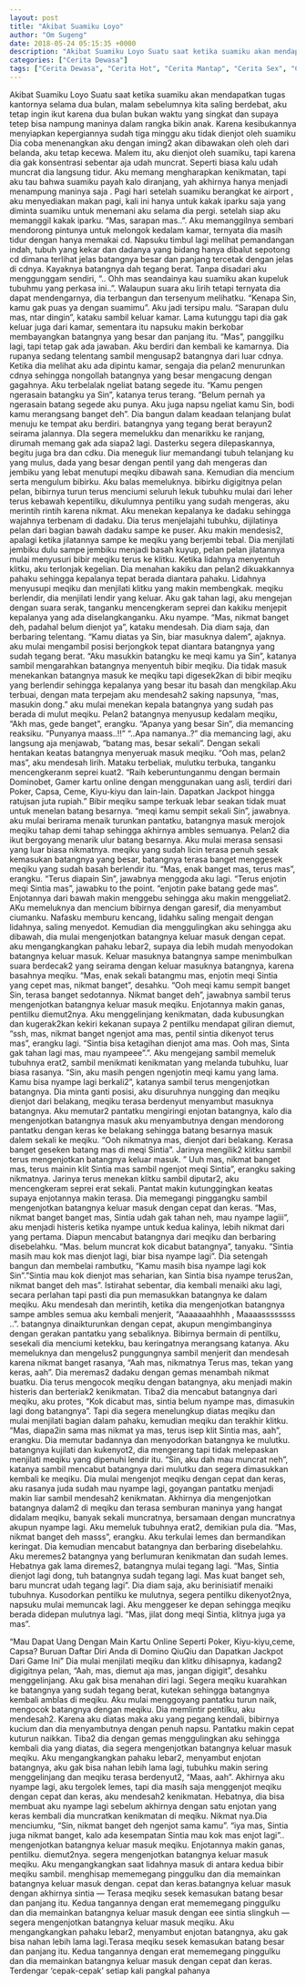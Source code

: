 ```yaml
---
layout: post
title: "Akibat Suamiku Loyo"
author: "Om Sugeng"
date: 2018-05-24 05:15:35 +0000
description: "Akibat Suamiku Loyo Suatu saat ketika suamiku akan mendapatkan tugas kantornya selama dua bulan, malam sebelumnya kita saling berdebat, aku tetap ingin ikut karena dua bulan bukan waktu yang singkat..."
categories: ["Cerita Dewasa"]
tags: ["Cerita Dewasa", "Cerita Hot", "Cerita Mantap", "Cerita Sex", "Cinta Hanya Nafsu", "Cinta Terlarang"]
---
```



Akibat Suamiku Loyo
Suatu saat ketika suamiku akan mendapatkan tugas kantornya selama dua bulan,
malam sebelumnya kita saling berdebat, aku tetap ingin ikut karena dua bulan bukan
waktu yang singkat dan supaya tetep bisa nampung maninya dalam rangka bikin
anak. Karena kesibukannya menyiapkan kepergiannya sudah tiga minggu aku tidak
dienjot oleh suamiku
Dia coba menenangkan aku dengan iming2 akan dibawakan
oleh oleh dari belanda, aku tetap kecewa. Malem itu, aku dienjot oleh suamiku, tapi
karena dia gak konsentrasi sebentar aja udah muncrat. Seperti biasa kalu udah
muncrat dia langsung tidur. Aku memang mengharapkan kenikmatan, tapi aku tau
bahwa suamiku payah kalo diranjang, yah akhirnya hanya menjadi menampung
maninya saja . Pagi hari setelah suamiku berangkat ke airport , aku menyediakan
makan pagi, kali ini hanya untuk kakak iparku saja yang diminta suamiku untuk
menemani aku selama dia pergi. setelah siap aku memanggil kakak iparku.
“Mas,
sarapan mas..”. Aku memanggilnya sembari mendorong pintunya untuk melongok
kedalam kamar, ternyata dia masih tidur dengan hanya memakai cd. Napsuku
timbul lagi melihat pemandangan indah, tubuh yang kekar dan dadanya yang
bidang hanya dibalut sepotong cd dimana terlihat jelas batangnya besar dan
panjang tercetak dengan jelas di cdnya. Kayaknya batangnya dah tegang berat.
Tanpa disadari aku menggunggam sendiri, “.. Ohh mas seandainya kau suamiku
akan kupeluk tubuhmu yang perkasa ini..”. Walaupun suara aku lirih tetapi ternyata
dia dapat mendengarnya, dia terbangun dan tersenyum melihatku.
“Kenapa Sin,
kamu gak puas ya dengan suamimu”. Aku jadi tersipu malu. “Sarapan dulu mas, ntar
dingin”, kataku sambil keluar kamar. Lama kutunggu tapi dia gak keluar juga dari
kamar, sementara itu napsuku makin berkobar membayangkan batangnya yang
besar dan panjang itu. “Mas”, panggilku lagi, tapi tetap gak ada jawaban.
Aku berdiri
dan kembali ke kamarnya. Dia rupanya sedang telentang sambil mengusap2
batangnya dari luar cdnya. Ketika dia melihat aku ada dipintu kamar, sengaja dia
pelan2 menurunkan cdnya sehingga nongollah batangnya yang besar mengacung
dengan gagahnya. Aku terbelalak ngeliat batang segede itu. “Kamu pengen
ngerasain batangku ya Sin”, katanya terus terang. “Belum pernah ya ngerasain
batang segede aku punya. Aku juga napsu ngeliat kamu Sin, bodi kamu
merangsang banget deh”.
Dia bangun dalam keadaan telanjang bulat menuju ke
tempat aku berdiri. batangnya yang tegang berat berayun2 seirama jalannya. DIa
segera memelukku dan menarikku ke ranjang, dirumah memang gak ada siapa2
lagi. Dasterku segera dilepaskannya, begitu juga bra dan cdku. Dia meneguk liur
memandangi tubuh telanjang ku yang mulus, dada yang besar dengan pentil yang
dah mengeras dan jembiku yang lebat menutupi meqiku dibawah sana.
Kemudian
dia mencium serta mengulum bibirku. Aku balas memeluknya. bibirku digigitnya
pelan pelan, bibirnya turun terus menciumi seluruh lekuk tubuhku mulai dari leher
terus kebawah kepentilku, dikulumnya pentilku yang sudah mengeras, aku merintih
rintih karena nikmat. Aku menekan kepalanya ke dadaku sehingga wajahnya
terbenam di dadaku. Dia terus menjelajahi tubuhku, dijilatinya pelan dari bagian
bawah dadaku sampe ke puser. Aku makin mendesis2, apalagi ketika jilatannya
sampe ke meqiku yang berjembi tebal. Dia menjilati jembiku dulu sampe jembiku
menjadi basah kuyup, pelan pelan jilatannya mulai menyusuri bibir meqiku terus ke
klitku. Ketika lidahnya menyentuh klitku, aku terlonjak kegelian.
Dia menahan kakiku
dan pelan2 dikuakkannya pahaku sehingga kepalanya tepat berada diantara pahaku.
Lidahnya menyusupi meqiku dan menjilati klitku yang makin membengkak. meqiku
berlendir, dia menjilati lendir yang keluar. Aku gak tahan lagi, aku mengejan dengan
suara serak, tanganku mencengkeram seprei dan kakiku menjepit kepalanya yang
ada diselangkanganku. Aku nyampe. “Mas, nikmat banget deh, padahal belum
dienjot ya”, kataku mendesah. Dia diam saja, dan berbaring telentang. “Kamu diatas
ya Sin, biar masuknya dalem”, ajaknya. aku mulai mengambil posisi berjongkok
tepat diantara batangnya yang sudah tegang berat.
“Aku masukkin batangku ke
meqi kamu ya Sin”, katanya sambil mengarahkan batangnya menyentuh bibir
meqiku. Dia tidak masuk menekankan batangnya masuk ke meqiku tapi
digesek2kan di bibir meqiku yang berlendir sehingga kepalanya yang besar itu
basah dan mengkilap.Aku terbuai, dengan mata terpejam aku mendesah2 saking
napsunya, “mas, masukin dong.” aku mulai menekan kepala batangnya yang sudah
pas berada di mulut meqiku. Pelan2 batangnya menyusup kedalam meqiku, “Akh
mas, gede banget”, erangku. “Apanya yang besar Sin”, dia memancing reaksiku.
“Punyanya maass..!!” “..Apa namanya..?” dia memancing lagi, aku langsung aja
menjawab, “batang mas, besar sekali”. Dengan sekali hentakan keatas batangnya
menyeruak masuk meqiku. “Ooh mas, pelan2 mas”, aku mendesah lirih. Mataku
terbeliak, mulutku terbuka, tanganku mencengkeranm seprei kuat2.
&#8220;Raih keberuntunganmu dengan bermain Dominobet, Gamer kartu online dengan menggunakan uang asli, terdiri dari Poker, Capsa, Ceme, Kiyu-kiyu dan lain-lain. Dapatkan Jackpot hingga ratujsan juta rupiah.&#8221;
Bibir meqiku
sampe terkuak lebar seakan tidak muat untuk menelan batang besarnya. “meqi
kamu sempit sekali Sin”, jawabnya. aku mulai berirama menaik turunkan pantatku,
batangnya masuk merojok meqiku tahap demi tahap sehingga akhirnya ambles
semuanya. Pelan2 dia ikut bergoyang menarik ulur batang besarnya. Aku mulai
merasa sensasi yang luar biasa nikmatnya. meqiku yang sudah licin terasa penuh
sesak kemasukan batangnya yang besar, batangnya terasa banget menggesek
meqiku yang sudah basah berlendir itu. “Mas, enak banget mas, terus mas”,
erangku. “Terus diapain Sin”, jawabnya menggoda aku lagi. “Terus enjotin meqi
Sintia mas”, jawabku to the point. “enjotin pake batang gede mas”.
Enjotannya dari
bawah makin menggebu sehingga aku makin menggeliat2. AKu memeluknya dan
mencium bibirnya dengan garesif, dia menyambut ciumanku. Nafasku memburu
kencang, lidahku saling mengait dengan lidahnya, saling menyedot. Kemudian dia
menggulingkan aku sehingga aku dibawah, dia mulai mengenjotkan batangnya
keluar masuk dengan cepat. aku mengangkangkan pahaku lebar2, supaya dia lebih
mudah menyodokan batangnya keluar masuk. Keluar masuknya batangnya sampe
menimbulkan suara berdecak2 yang seirama dengan keluar masuknya batangnya,
karena basahnya meqiku. “Mas, enak sekali batangmu mas, enjotin meqi Sintia
yang cepet mas, nikmat banget”, desahku. “Ooh meqi kamu sempit banget Sin,
terasa banget sedotannya. Nikmat banget deh”, jawabnya sambil terus
mengenjotkan batangnya keluar masuk meqiku. Enjotannya makin ganas, pentilku
diemut2nya. Aku menggelinjang kenikmatan, dada kubusungkan dan kugerak2kan
kekiri kekanan supaya 2 pentilku mendapat giliran diemut, “ssh, mas, nikmat banget
ngenjot ama mas, pentil sintia dikenyot terus mas”, erangku lagi.
“Sintia bisa
ketagihan dienjot ama mas. Ooh mas, Sinta gak tahan lagi mas, mau nyampeee”.”.
Aku mengejang sambil memeluk tubuhnya erat2, sambil menikmati kenikmatan
yang melanda tubuhku, luar biasa rasanya. “Sin, aku masih pengen ngenjotin meqi
kamu yang lama. Kamu bisa nyampe lagi berkali2”, katanya sambil terus
mengenjotkan batangnya. Dia minta ganti posisi, aku disuruhnya nungging dan
meqiku dienjot dari belakang, meqiku terasa berdenyut menyambut masuknya
batangnya. Aku memutar2 pantatku mengiringi enjotan batangnya, kalo dia
mengenjotkan batangnya masuk aku menyambutnya dengan mendorong pantatku
dengan keras ke belakang sehingga batang besarnya masuk dalem sekali ke
meqiku. “Ooh nikmatnya mas, dienjot dari belakang. Kerasa banget geseken
batang mas di meqi Sintia”. Jarinya mengilik2 klitku sambil terus mengenjotkan
batangnya keluar masuk. ” Uuh mas, nikmat banget mas, terus mainin klit Sintia mas
sambil ngenjot meqi Sintia”, erangku saking nikmatnya.
Jarinya terus menekan klitku
sambil diputar2, aku mencengkeram seprei erat sekali. Pantat makin kutunggingkan
keatas supaya enjotannya makin terasa. Dia memegangi pinggangku sambil
mengenjotkan batangnya keluar masuk dengan cepat dan keras. “Mas, nikmat
banget banget mas, Sintia udah gak tahan neh, mau nyampe lagiii”, aku menjadi
histeris ketika nyampe untuk kedua kalinya, lebih nikmat dari yang pertama. Diapun
mencabut batangnya dari meqiku dan berbaring disebelahku. “Mas. belum muncrat
kok dicabut batangnya”, tanyaku. “Sintia masih mau kok mas dienjot lagi, biar bisa
nyampe lagi”. Dia setengah bangun dan membelai rambutku, “Kamu masih bisa
nyampe lagi kok Sin”.”Sintia mau kok dienjot mas seharian, kan Sintia bisa nyampe
terus2an, nikmat banget deh mas”.
Istirahat sebentar, dia kembali menaiki aku lagi, secara perlahan tapi pasti dia pun
memasukkan batangnya ke dalam meqiku. Aku mendesah dan merintih, ketika dia
mengenjotkan batangnya sampe ambles semua aku kembali menjerit,
“Aaaaaaahhhh , Maaaassssssss ..”. batangnya dinaikturunkan dengan cepat,
akupun mengimbanginya dengan gerakan pantatku yang sebaliknya. Bibirnya
bermain di pentilku, sesekali dia menciumi ketekku, bau keringatnya merangsang
katanya. Aku memeluknya dan mengelus2 punggungnya sambil menjerit dan
mendesah karena nikmat banget rasanya, “Aah mas, nikmatnya Terus mas, tekan
yang keras, aah”. Dia meremas2 dadaku dengan gemas menambah nikmat buatku.
Dia terus mengocok meqiku dengan batangnya, aku menjadi makin histeris dan
berteriak2 kenikmatan. Tiba2 dia mencabut batangnya dari meqiku, aku protes,
“Kok dicabut mas, sintia belum nyampe mas, dimasukin lagi dong batangnya”. Tapi
dia segera menelungkup diatas meqiku dan mulai menjilati bagian dalam pahaku,
kemudian meqiku dan terakhir klitku.
“Mas, diapa2in sama mas nikmat ya mas, terus
isep klit Sintia mas, aah”, erangku. Dia memutar badannya dan menyodorkan
batangnya ke mulutku. batangnya kujilati dan kukenyot2, dia mengerang tapi tidak
melepaskan menjilati meqiku yang dipenuhi lendir itu. “Sin, aku dah mau muncrat
neh”, katanya sambil mencabut batangnya dari mulutku dan segera dimasukkan
kembali ke meqiku. Dia mulai mengenjot meqiku dengan cepat dan keras, aku
rasanya juda sudah mau nyampe lagi, goyangan pantatku menjadi makin liar sambil
mendesah2 kenikmatan. Akhirnya dia mengenjotkan batangnya dalam2 di meqiku
dan terasa semburan maninya yang hangat didalam meqiku, banyak sekali
muncratnya, bersamaan dengan muncratnya akupun nyampe lagi. Aku memeluk
tubuhnya erat2, demikian pula dia.
“Mas, nikmat banget deh masss”, erangku. Aku
terkulai lemes dan bermandikan keringat. Dia kemudian mencabut batangnya dan
berbaring disebelahku. Aku meremes2 batangnya yang berlumuran kenikmatan dan sudah
lemes. Hebatnya gak lama diremes2, batangnya mulai tegang lagi. “Mas, Sintia
dienjot lagi dong, tuh batangnya sudah tegang lagi. Mas kuat banget seh, baru
muncrat udah tegang lagi”. Dia diam saja, aku berinisiatif menaiki tubuhnya.
Kusodorkan pentilku ke mulutnya, segera pentilku dikenyot2nya, napsuku mulai
memuncak lagi. Aku menggeser ke depan sehingga meqiku berada didepan
mulutnya lagi. “Mas, jilat dong meqi Sintia, klitnya juga ya mas”.

&#8220;Mau Dapat Uang Dengan Main Kartu Online Seperti Poker, Kiyu-kiyu,ceme, Capsa? Buruan Daftar Diri Anda di Domino QiuQiu dan Dapatkan Jackpot Dari Game Ini&#8221;
Dia mulai menjilati
meqiku dan klitku dihisapnya, kadang2 digigitnya pelan, “Aah, mas, diemut aja mas,
jangan digigit”, desahku menggelinjang. Aku gak bisa menahan diri lagi. Segera
meqiku kuarahkan ke batangnya yang sudah tegang berat, kutekan sehingga
batangnya kembali amblas di meqiku. Aku mulai menggoyang pantatku turun naik,
mengocok batangnya dengan meqiku. Dia memlintir pentilku, aku mendesah2.
Karena aku diatas maka aku yang pegang kendali, bibirnya kucium dan dia
menyambutnya dengan penuh napsu. Pantatku makin cepat kuturun naikkan. Tiba2
dia dengan gemas menggulingkan aku sehingga kembali dia yang diatas, dia
segera mengenjotkan batangnya keluar masuk meqiku. Aku mengangkangkan
pahaku lebar2, menyambut enjotan batangnya, aku gak bisa nahan lebih lama lagi,
tubuhku makin sering menggelinjang dan meqiku terasa berdenyut2, “Maas, aah”.
Akhirnya aku nyampe lagi, aku tergolek lemes, tapi dia masih saja menggenjot
meqiku dengan cepat dan keras, aku mendesah2 kenikmatan.
Hebatnya, dia bisa
membuat aku nyampe lagi sebelum akhirnya dengan satu enjotan yang keras
kembali dia muncratkan kenikmatan di meqiku. Nikmat nya.Dia menciumku, “Sin, nikmat
banget deh ngenjot sama kamu”. “iya mas, Sintia juga nikmat banget, kalo ada
kesempatan Sintia mau kok mas enjot lagi”..
mengenjotkan batangnya keluar masuk meqiku. Enjotannya makin ganas, pentilku. diemut2nya. segera mengenjotkan batangnya keluar masuk meqiku. Aku mengangkangkan saat lidahnya masuk di antara kedua bibir meqiku sambil. menghisap mememegang pinggulku dan dia memainkan batangnya keluar masuk dengan. cepat dan keras.batangnya keluar masuk dengan akhirnya sintia — Terasa meqiku sesek kemasukan batang besar dan panjang itu. Kedua tangannya dengan erat mememegang pinggulku dan dia memainkan batangnya keluar masuk dengan eee sintia slingkuh — segera mengenjotkan batangnya keluar masuk meqiku. Aku mengangkangkan pahaku lebar2, menyambut enjotan batangnya, aku gak bisa nahan lebih lama lagi.Terasa meqiku sesek kemasukan batang besar dan panjang itu. Kedua tangannya dengan erat mememegang pinggulku dan dia memainkan batangnya keluar masuk dengan cepat dan keras. Terdengar ‘cepak-cepak’ setiap kali pangkal pahanya
